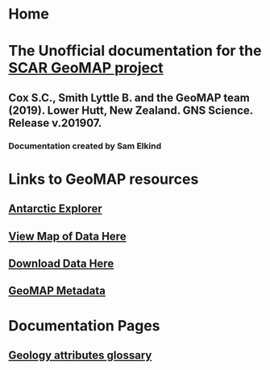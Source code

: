 # Home
# The Unofficial documentation for the [SCAR GeoMAP project](https://www.scar.org/science/geomap/home/)
## Cox S.C., Smith Lyttle B. and the GeoMAP team (2019). Lower Hutt, New Zealand. GNS Science. Release v.201907.
### Documentation created by Sam Elkind
# Links to GeoMAP resources
## [Antarctic Explorer](https://data.gns.cri.nz/ata_geomap/index.html?content=/mapservice/Content/antarctica/www/index.html)
## [View Map of Data Here](https://data.gns.cri.nz/ata_geomap/index.html?map=Antarctic)
## [Download Data Here](https://data.gns.cri.nz/ata_geomap/index.html?content=/mapservice/Content/antarctica/Download.html)
## [GeoMAP Metadata](https://data.gns.cri.nz/metadata/srv/eng/catalog.search;jsessionid=1B49B5BC1994791F3BE4D1E54ED6DC3C#/metadata/8F618105-672A-4B89-A505-F6B195EB1858)
# Documentation Pages
## [Geology attributes glossary](field_glossary.md)